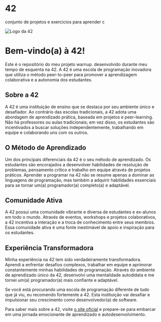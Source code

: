 # 42
conjunto de projetos e exercicios para aprender c

<img src="https://media.licdn.com/dms/image/C4E12AQElqcQmV-XtQA/article-cover_image-shrink_600_2000/0/1576624890700?e=2147483647&v=beta&t=0f68GfxNh4zhEa1OWewDWAh0NKjwGOU8_a7thUM0avM" alt="Logo da 42">



# Bem-vindo(a) à 42!

Este é o repositório do meu projeto warnup. desenvolvido durante meu tempo de esquenta na 42. A 42 é uma escola de programação inovadora que utiliza o método peer-to-peer para promover a aprendizagem colaborativa e a autonomia dos estudantes.

## Sobre a 42

A 42 é uma instituição de ensino que se destaca por seu ambiente único e desafiador. Ao contrário das escolas tradicionais, a 42 adota uma abordagem de aprendizado prática, baseada em projetos e peer-learning. Não há professores ou aulas tradicionais; em vez disso, os estudantes são incentivados a buscar soluções independentemente, trabalhando em equipe e colaborando uns com os outros.

## O Método de Aprendizado

Um dos principais diferenciais da 42 é o seu método de aprendizado. Os estudantes são encorajados a desenvolver habilidades de resolução de problemas, pensamento crítico e trabalho em equipe através de projetos práticos. Aprender a programar na 42 não se resume apenas a dominar as linguagens de programação, mas também a adquirir habilidades essenciais para se tornar um(a) programador(a) completo(a) e adaptável.

## Comunidade Ativa

A 42 possui uma comunidade vibrante e diversa de estudantes e ex-alunos em todo o mundo. Através de eventos, workshops e projetos colaborativos, a 42 incentiva a interação e a troca de conhecimento entre seus membros. Essa comunidade ativa é uma fonte inestimável de apoio e inspiração para os estudantes.

## Experiência Transformadora

Minha experiência na 42 tem sido verdadeiramente transformadora. Aprendi a enfrentar desafios complexos, trabalhar em equipe e aprimorar constantemente minhas habilidades de programação. Através do ambiente de aprendizado único da 42, desenvolvi uma mentalidade autodidata e me tornei um(a) programador(a) mais confiante e adaptável.

Se você está procurando uma escola de programação diferente de tudo que já viu, eu recomendo fortemente a 42. Esta instituição vai desafiar e impulsionar seu crescimento como desenvolvedor(a) de software.

Para saber mais sobre a 42, visite [o site oficial](https://www.42sp.org.br/) e prepare-se para embarcar em uma jornada emocionante de aprendizado e autodesenvolvimento.
